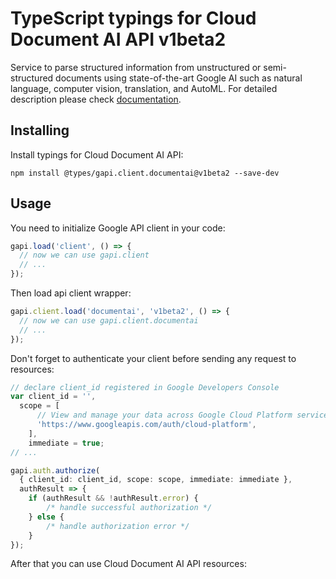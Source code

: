 # TypeScript typings for Cloud Document AI API v1beta2

Service to parse structured information from unstructured or semi-structured documents using state-of-the-art Google AI such as natural language, computer vision, translation, and AutoML.
For detailed description please check [documentation](https://cloud.google.com/document-ai/docs/).

## Installing

Install typings for Cloud Document AI API:

```
npm install @types/gapi.client.documentai@v1beta2 --save-dev
```

## Usage

You need to initialize Google API client in your code:

```typescript
gapi.load('client', () => {
  // now we can use gapi.client
  // ...
});
```

Then load api client wrapper:

```typescript
gapi.client.load('documentai', 'v1beta2', () => {
  // now we can use gapi.client.documentai
  // ...
});
```

Don't forget to authenticate your client before sending any request to resources:

```typescript
// declare client_id registered in Google Developers Console
var client_id = '',
  scope = [ 
      // View and manage your data across Google Cloud Platform services
      'https://www.googleapis.com/auth/cloud-platform',
    ],
    immediate = true;
// ...

gapi.auth.authorize(
  { client_id: client_id, scope: scope, immediate: immediate },
  authResult => {
    if (authResult && !authResult.error) {
        /* handle successful authorization */
    } else {
        /* handle authorization error */
    }
});
```

After that you can use Cloud Document AI API resources:

```typescript
```
